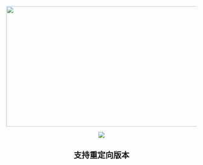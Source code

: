 <div align="center">
  <a href="https://rustvnt.com">
<img src="https://socialify.git.ci/vnt-dev/vnt/image?description=1&logo=https%3A%2F%2Fraw.githubusercontent.com%2Fvnt-dev%2FVntApp%2Fmaster%2Fandroid%2Fapp%2Fsrc%2Fmain%2Fres%2Fmipmap-xxxhdpi%2Fic_launcher.png&name=1&pattern=Plus&theme=Auto" alt="" width="640" height="320" />
<p>

<a href="https://hits.seeyoufarm.com"><img src="https://hits.seeyoufarm.com/api/count/incr/badge.svg?url=http%3A%2F%2Flmq8267%2Fvnt%2F%E9%87%8D%E5%AE%9A%E5%90%91%2F2%26count_bg=%2395C10D&title_bg=%23555555&icon=rust.svg&icon_color=%238DC409&title=%E8%AE%BF%E9%97%AE%E6%95%B0&edge_flat=false"/></a>

</p>  
</div>
    
<div align="center">
  
## 支持重定向版本
